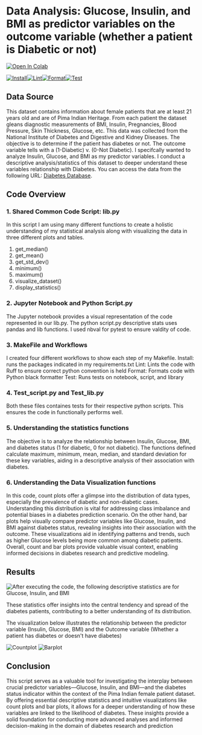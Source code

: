# Data Analysis: Glucose, Insulin, and BMI as predictor variables on the outcome variable (whether a patient is Diabetic or not)

[![Open In Colab](https://colab.research.google.com/assets/colab-badge.svg)](https://colab.research.google.com/gist/simrunsharma/03caae81f132f704a593bfe49d9afd53/stats.ipynb#scrollTo=Sx3tllCZ0Ou_)


[![Install](https://github.com/nogibjj/Simrun_Continuous_Integration_using_GitHub_Actions_of_Python_Data_Science_Project/actions/workflows/install.yml/badge.svg)](https://github.com/nogibjj/Simrun_Continuous_Integration_using_GitHub_Actions_of_Python_Data_Science_Project/actions/workflows/install.yml)[![Lint](https://github.com/nogibjj/Simrun_Continuous_Integration_using_GitHub_Actions_of_Python_Data_Science_Project/actions/workflows/lint.yml/badge.svg)](https://github.com/nogibjj/Simrun_Continuous_Integration_using_GitHub_Actions_of_Python_Data_Science_Project/actions/workflows/lint.yml)[![Format](https://github.com/nogibjj/Simrun_Continuous_Integration_using_GitHub_Actions_of_Python_Data_Science_Project/actions/workflows/format.yml/badge.svg)](https://github.com/nogibjj/Simrun_Continuous_Integration_using_GitHub_Actions_of_Python_Data_Science_Project/actions/workflows/format.yml)[![Test](https://github.com/nogibjj/Simrun_Continuous_Integration_using_GitHub_Actions_of_Python_Data_Science_Project/actions/workflows/test.yml/badge.svg)](https://github.com/nogibjj/Simrun_Continuous_Integration_using_GitHub_Actions_of_Python_Data_Science_Project/actions/workflows/test.yml)

## Data Source
This dataset contains information about female patients that are at least 21 years old and are of Pima Indian Heritage. From each patient the dataset gleans diagnostic measurements of BMI, Insulin, Pregnancies, Blood Pressure, Skin Thickness, Glucose, etc. This data was collected from the National Institute of Diabetes and Digestive and Kidney Diseases. The objective is to determine if the patient has diabetes or not. The outcome variable tells with a (1-Diabetic) v. (0-Not Diabetic). I specifcally wanted to analyze Insulin, Glucose, and BMI as my predictor variables. I conduct a descriptive analysis/statistics of this dataset to deeper understand these variables relationship with Diabetes.
You can access the data from the following URL: [Diabetes Database](https://www.kaggle.com/datasets/uciml/pima-indians-diabetes-database?select=diabetes.csv).

## Code Overview

### 1. Shared Common Code Script: lib.py
In this script I am using many different functions to create a holistic understanding of my statistical analysis along with visualizing the data in three different plots and tables. 
  1. get_median()
  2. get_mean()
  3. get_std_dev()
  4. minimum()
  5. maximum()
  6. visualize_dataset()
  7. display_statistics()

### 2. Jupyter Notebook and Python Script.py
The Jupyter notebook provides a visual representation of the code represented in our lib.py. The python script.py descriptive stats uses pandas and lib functions. I used nbval for pytest to ensure valdity of code. 

### 3. MakeFile and Workflows
I created four different workflows to show each step of my Makefile. Install: runs the packages indicated in my requirements.txt
Lint: Lints the code with Ruff to ensure correct python convention is held
Format: Formats code with Python black formatter
Test: Runs tests on notebook, script, and library

### 4. Test_script.py and Test_lib.py
Both these files containes tests for their respective python scripts. This ensures the code in functionally performs well.

### 5. Understanding the statistics functions
The objective is to analyze the relationship between Insulin, Glucose, BMI, and diabetes status (1 for diabetic, 0 for not diabetic). The functions defined calculate maximum, minimum, mean, median, and standard deviation for these key variables, aiding in a descriptive analysis of their association with diabetes.

### 6. Understanding the Data Visualization functions
In this code, count plots offer a glimpse into the distribution of data types, especially the prevalence of diabetic and non-diabetic cases. Understanding this distribution is vital for addressing class imbalance and potential biases in a diabetes prediction scenario. On the other hand, bar plots help visually compare predictor variables like Glucose, Insulin, and BMI against diabetes status, revealing insights into their association with the outcome. These visualizations aid in identifying patterns and trends, such as higher Glucose levels being more common among diabetic patients. Overall, count and bar plots provide valuable visual context, enabling informed decisions in diabetes research and predictive modeling.

## Results

![After executing the code, the following descriptive statistics are for Glucose, Insulin, and BMI](https://user-images.githubusercontent.com/141798228/268531816-2f9924ab-d11c-422a-b509-bb3cb042a723.jpg)

These statistics offer insights into the central tendency and spread of the diabetes patients, contributing to a better understanding of its distribution.

The visualization below illustrates the relationship between the predictor variable (Insulin, Glucose, BMI) and the Outcome variable (Whether a patient has diabetes or doesn't have diabetes)

![Countplot](https://user-images.githubusercontent.com/141798228/268531789-4ee528a7-c91f-4281-b2e6-ea15daa89a42.png)
![Barplot](https://user-images.githubusercontent.com/141798228/268531736-b20fb998-b839-4c6a-b8af-3749b5ed8f4b.png)

## Conclusion
This script serves as a valuable tool for investigating the interplay between crucial predictor variables—Glucose, Insulin, and BMI—and the diabetes status indicator within the context of the Pima Indian female patient dataset. By offering essential descriptive statistics and intuitive visualizations like count plots and bar plots, it allows for a deeper understanding of how these variables are linked to the likelihood of diabetes. These insights provide a solid foundation for conducting more advanced analyses and informed decision-making in the domain of diabetes research and prediction
